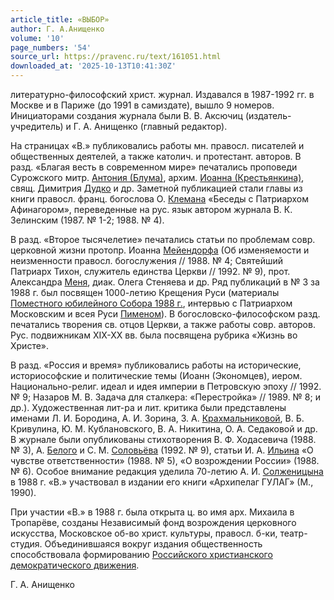```yaml
---
article_title: «ВЫБОР»
author: Г. А.Анищенко
volume: '10'
page_numbers: '54'
source_url: https://pravenc.ru/text/161051.html
downloaded_at: '2025-10-13T10:41:30Z'
---
```


литературно-философский христ. журнал. Издавался в 1987-1992 гг. в Москве и в Париже (до 1991 в самиздате), вышло 9 номеров. Инициаторами создания журнала были В. В. Аксючиц (издатель-учредитель) и Г. А. Анищенко (главный редактор).

На страницах «В.» публиковались работы мн. правосл. писателей и общественных деятелей, а также католич. и протестант. авторов. В разд. «Благая весть в современном мире» печатались проповеди Сурожского митр. [Антония (Блума)](<https://pravenc.ru/text/Антония (Блума).html>), архим. [Иоанна (Крестьянкина)](<https://pravenc.ru/text/Иоанна (Крестьянкина).html>), свящ. Димитрия [Дудко](https://pravenc.ru/text/Дудко.html) и др. Заметной публикацией стали главы из книги правосл. франц. богослова О. [Клемана](https://pravenc.ru/text/Клемана.html) «Беседы с Патриархом Афинагором», переведенные на рус. язык автором журнала В. К. Зелинским (1987. № 1-2; 1988. № 4).

В разд. «Второе тысячелетие» печатались статьи по проблемам совр. церковной жизни протопр. Иоанна [Мейендорфа](https://pravenc.ru/text/Мейендорфа.html) (Об изменяемости и неизменности правосл. богослужения // 1988. № 4; Святейший Патриарх Тихон, служитель единства Церкви // 1992. № 9), прот. Александра [Меня](https://pravenc.ru/text/Меня.html), диак. Олега Стеняева и др. Ряд публикаций в № 3 за 1988 г. был посвящен 1000-летию Крещения Руси (материалы [Поместного юбилейного Собора 1988 г.](<https://pravenc.ru/text/Поместного юбилейного Собора 1988 г .html>), интервью с Патриархом Московским и всея Руси [Пименом](https://pravenc.ru/text/Пименом.html)). В богословско-философском разд. печатались творения св. отцов Церкви, а также работы совр. авторов. Рус. подвижникам XIX-XX вв. была посвящена рубрика «Жизнь во Христе».

В разд. «Россия и время» публиковались работы на исторические, историософские и политические темы (Иоанн (Экономцев), иером. Национально-религ. идеал и идея империи в Петровскую эпоху // 1992. № 9; Назаров М. В. Задача для сталкера: «Перестройка» // 1989. № 8; и др.). Художественная лит-ра и лит. критика были представлены именами Л. И. Бородина, А. И. Зорина, З. А. [Крахмальниковой](https://pravenc.ru/text/Крахмальниковой.html), В. Б. Кривулина, Ю. М. Кублановского, В. А. Никитина, О. А. Седаковой и др. В журнале были опубликованы стихотворения В. Ф. Ходасевича (1988. № 3), А. [Белого](https://pravenc.ru/text/Белого.html) и С. М. [Соловьёва](https://pravenc.ru/text/Соловьёв.html) (1992. № 9), статьи И. А. [Ильина](https://pravenc.ru/text/Ильина.html) «О чувстве ответственности» (1988. № 5), «О возрождении России» (1988. № 6). Особое внимание редакция уделила 70-летию А. И. [Солженицына](https://pravenc.ru/text/Солженицына.html) в 1988 г. «В.» участвовал в издании его книги «Архипелаг ГУЛАГ» (М., 1990).

При участии «В.» в 1988 г. была открыта ц. во имя арх. Михаила в Тропарёве, созданы Независимый фонд возрождения церковного искусства, Московское об-во христ. культуры, правосл. б-ки, театр-студия. Объединившаяся вокруг издания общественность способствовала формированию [Российского христианского демократического движения](<https://pravenc.ru/text/Российского христианского демократического движения.html>).

Г. А.  Анищенко
